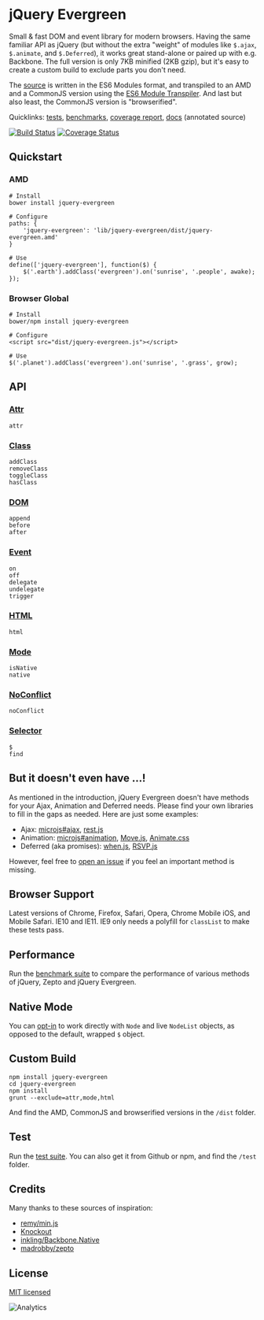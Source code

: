 # jQuery Evergreen

Small & fast DOM and event library for modern browsers.
Having the same familiar API as jQuery (but without the extra "weight" of modules like `$.ajax`, `$.animate`, and `$.Deferred`), it works great stand-alone or paired up with e.g. Backbone.
The full version is only 7KB minified (2KB gzip), but it's easy to create a custom build to exclude parts you don't need.

The [source](https://github.com/webpro/jquery-evergreen) is written in the ES6 Modules format, and transpiled to an AMD and a CommonJS version using the [ES6 Module Transpiler](http://square.github.io/es6-module-transpiler/). And last but also least, the CommonJS version is "browserified".

Quicklinks:
[tests](http://webpro.github.io/jquery-evergreen/test/),
[benchmarks](http://webpro.github.io/jquery-evergreen/benchmark/),
[coverage report](http://webpro.github.io/jquery-evergreen/coverage/dist/jquery-evergreen.js.html),
[docs](http://webpro.github.io/jquery-evergreen/doc/) (annotated source)

[![Build Status](https://travis-ci.org/webpro/jquery-evergreen.png?branch=master)](https://travis-ci.org/webpro/jquery-evergreen)
[![Coverage Status](https://coveralls.io/repos/webpro/jquery-evergreen/badge.png?branch=master)](https://coveralls.io/r/webpro/jquery-evergreen?branch=master)

## Quickstart

### AMD

    # Install
	bower install jquery-evergreen

	# Configure
	paths: {
		'jquery-evergreen': 'lib/jquery-evergreen/dist/jquery-evergreen.amd'
	}

	# Use
	define(['jquery-evergreen'], function($) {
		$('.earth').addClass('evergreen').on('sunrise', '.people', awake);
	});

### Browser Global

    # Install
	bower/npm install jquery-evergreen

	# Configure
	<script src="dist/jquery-evergreen.js"></script>

	# Use
	$('.planet').addClass('evergreen').on('sunrise', '.grass', grow);

## API

### [Attr](http://webpro.github.io/jquery-evergreen/doc/attr.html)

	attr

### [Class](http://webpro.github.io/jquery-evergreen/doc/class.html)

	addClass
	removeClass
	toggleClass
	hasClass

### [DOM](http://webpro.github.io/jquery-evergreen/doc/dom.html)

	append
	before
	after

### [Event](http://webpro.github.io/jquery-evergreen/doc/event.html)

	on
	off
	delegate
	undelegate
	trigger

### [HTML](http://webpro.github.io/jquery-evergreen/doc/html.html)

	html

### [Mode](http://webpro.github.io/jquery-evergreen/doc/mode.html)

	isNative
	native

### [NoConflict](http://webpro.github.io/jquery-evergreen/doc/noconflict.html)

	noConflict

### [Selector](http://webpro.github.io/jquery-evergreen/doc/selector.html)

	$
	find

## But it doesn't even have ...!

As mentioned in the introduction, jQuery Evergreen doesn't have methods for your Ajax, Animation and Deferred needs. Please find your own libraries to fill in the gaps as needed. Here are just some examples:

* Ajax: [microjs#ajax](http://microjs.com/#ajax), [rest.js](https://github.com/cujojs/rest)
* Animation: [microjs#animation](http://microjs.com/#animation), [Move.js](http://visionmedia.github.io/move.js/), [Animate.css](https://daneden.me/animate/)
* Deferred (aka promises): [when.js](https://github.com/cujojs/when), [RSVP.js](https://github.com/tildeio/rsvp.js)

However, feel free to [open an issue](https://github.com/webpro/jquery-evergreen/issues) if you feel an important method is missing.

## Browser Support

Latest versions of Chrome, Firefox, Safari, Opera, Chrome Mobile iOS, and Mobile Safari. IE10 and IE11. IE9 only needs a polyfill for `classList` to make these tests pass.

## Performance

Run the [benchmark suite](http://webpro.github.io/jquery-evergreen/benchmark/) to compare the performance of various methods of jQuery, Zepto and jQuery Evergreen.

## Native Mode

You can [opt-in](http://webpro.github.io/jquery-evergreen/doc/mode.html) to work directly with `Node` and live `NodeList` objects, as opposed to the default, wrapped `$` object.

## Custom Build

	npm install jquery-evergreen
	cd jquery-evergreen
	npm install
	grunt --exclude=attr,mode,html

And find the AMD, CommonJS and browserified versions in the `/dist` folder.

## Test

Run the [test suite](http://webpro.github.io/jquery-evergreen/test/). You can also get it from Github or npm, and find the `/test` folder.

## Credits

Many thanks to these sources of inspiration:

* [remy/min.js](https://github.com/remy/min.js)
* [Knockout](https://github.com/knockout/knockout/blob/master/src/utils.js)
* [inkling/Backbone.Native](https://github.com/inkling/backbone.native/blob/master/backbone.native.js)
* [madrobby/zepto](https://github.com/madrobby/zepto/)

## License

[MIT licensed](http://webpro.mit-license.org)

![Analytics](https://ga-beacon.appspot.com/UA-17415234-3/jquery-evergreen/readme?pixel)
